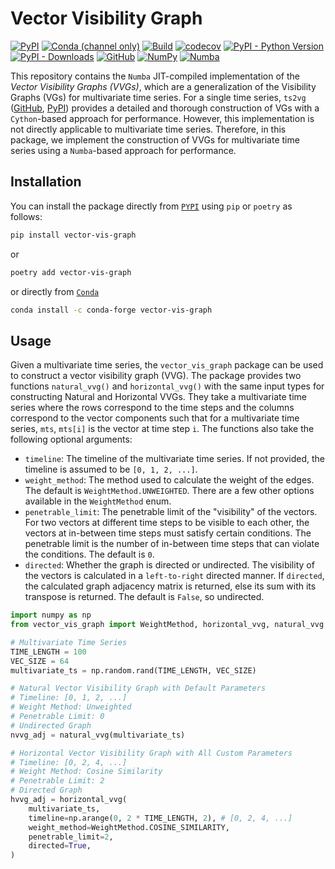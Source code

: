 # Vector Visibility Graph

[![PyPI](https://img.shields.io/pypi/v/vector-vis-graph)](https://pypi.org/project/vector-vis-graph)
[![Conda (channel only)](https://img.shields.io/conda/vn/conda-forge/vector-vis-graph)](https://anaconda.org/conda-forge/vector-vis-graph)
[![Build](https://github.com/tunakasif/vector-vis-graph/actions/workflows/build.yml/badge.svg)](https://github.com/tunakasif/vector-vis-graph/actions/workflows/build.yml)
[![codecov](https://codecov.io/gh/tunakasif/vector-vis-graph/graph/badge.svg?token=1RQ1RDMT9G)](https://codecov.io/gh/tunakasif/vector-vis-graph)
[![PyPI - Python Version](https://img.shields.io/pypi/pyversions/vector-vis-graph)](https://pypi.org/project/vector-vis-graph)
[![PyPI - Downloads](https://img.shields.io/pypi/dm/vector-vis-graph)](https://pypi.org/project/vector-vis-graph)
[![GitHub](https://img.shields.io/github/license/tunakasif/vector-vis-graph)](https://github.com/tunakasif/vector-vis-graph/blob/main/LICENSE)
[![NumPy](https://img.shields.io/badge/numpy-%23013243.svg?logo=numpy&logoColor=white)](https://numpy.org/)
[![Numba](https://img.shields.io/badge/numba-%23013243.svg?logo=numba&logoColor=white)](https://numba.pydata.org/)

This repository contains the `Numba` JIT-compiled implementation of the _Vector Visibility Graphs (VVGs)_, which are a generalization of the Visibility Graphs (VGs) for multivariate time series. For a single time series, `ts2vg` ([GitHub](https://github.com/CarlosBergillos/ts2vg), [PyPI](https://pypi.org/project/ts2vg/)) provides a detailed and thorough construction of VGs with a `Cython`-based approach for performance. However, this implementation is not directly applicable to multivariate time series. Therefore, in this package, we implement the construction of VVGs for multivariate time series using a `Numba`-based approach for performance.

## Installation

You can install the package directly from [`PYPI`](https://pypi.org/project/vector-vis-graph/) using `pip` or `poetry` as follows:

```sh
pip install vector-vis-graph
```

or

```sh
poetry add vector-vis-graph
```

or directly from [`Conda`](https://anaconda.org/conda-forge/vector-vis-graph)

```sh
conda install -c conda-forge vector-vis-graph
```

## Usage

Given a multivariate time series, the `vector_vis_graph` package can be used to construct a vector visibility graph (VVG). The package provides two functions `natural_vvg()` and `horizontal_vvg()` with the same input types for constructing Natural and Horizontal VVGs. They take a multivariate time series where the rows correspond to the time steps and the columns correspond to the vector components such that for a multivariate time series, `mts`, `mts[i]` is the vector at time step `i`. The functions also take the following optional arguments:

- `timeline`: The timeline of the multivariate time series. If not provided, the timeline is assumed to be `[0, 1, 2, ...]`.
- `weight_method`: The method used to calculate the weight of the edges. The default is `WeightMethod.UNWEIGHTED`. There are a few other options available in the `WeightMethod` enum.
- `penetrable_limit`: The penetrable limit of the "visibility" of the vectors. For two vectors at different time steps to be visible to each other, the vectors at in-between time steps must satisfy certain conditions. The penetrable limit is the number of in-between time steps that can violate the conditions. The default is `0`.
- `directed`: Whether the graph is directed or undirected. The visibility of the vectors is calculated in a `left-to-right` directed manner. If `directed`, the calculated graph adjacency matrix is returned, else its sum with its transpose is returned. The default is `False`, so undirected.

```python
import numpy as np
from vector_vis_graph import WeightMethod, horizontal_vvg, natural_vvg

# Multivariate Time Series
TIME_LENGTH = 100
VEC_SIZE = 64
multivariate_ts = np.random.rand(TIME_LENGTH, VEC_SIZE)

# Natural Vector Visibility Graph with Default Parameters
# Timeline: [0, 1, 2, ...]
# Weight Method: Unweighted
# Penetrable Limit: 0
# Undirected Graph
nvvg_adj = natural_vvg(multivariate_ts)

# Horizontal Vector Visibility Graph with All Custom Parameters
# Timeline: [0, 2, 4, ...]
# Weight Method: Cosine Similarity
# Penetrable Limit: 2
# Directed Graph
hvvg_adj = horizontal_vvg(
    multivariate_ts,
    timeline=np.arange(0, 2 * TIME_LENGTH, 2), # [0, 2, 4, ...]
    weight_method=WeightMethod.COSINE_SIMILARITY,
    penetrable_limit=2,
    directed=True,
)
```
